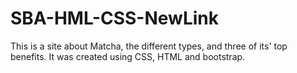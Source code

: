 # SBA-HML-CSS-NewLink

This is a site about Matcha, the different types, and three of its' top benefits. It was created using CSS, HTML and bootstrap.
